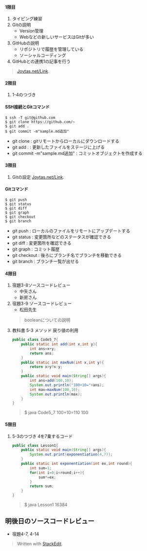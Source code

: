 #### 1限目
1. タイピング練習
1. Gitの説明
	- Version管理
	- Webなどの新しいサービスはGitが多い
1. GitHubの説明
	- リポジトリで履歴を管理している
	- ソーシャルコーディング
1. GitHubとの連携1の記事を行う
> [Joytas.net/Link](https://joytas.net/programming/git/github1).
#### 2限目
1. 1-4のつづき
#### SSH接続とGitコマンド
~~~
$ ssh -T git@github.com
$ git clone https://github.com/~
$ git add .
$ git commit -m"sample.md追加"
~~~
- git clone : gitリモートからローカルにダウンロードする
- git add . : 更新したファイルをステージに上げる
- git commit -m"sample.md追加" :  コミットオブジェクトを作成する
#### 3限目
1. Gitの設定
[Joytas.net/Link]([https://joytas.net/programming/git/git-1](https://joytas.net/programming/git/git-1)).
#### Gitコマンド
~~~
$ git push
$ git status
$ git diff
$ git graph
$ git checkout
$ git branch
~~~
- git push : ローカルのファイルをリモートにアップデートする
- git status : 変更箇所などのステータスが確認できる
- git diff : 変更箇所を確認できる
- git graph : コミット履歴
- git checkout : 後ろにブランチ名でブランチを移動できる
- git branch : ブランチ一覧が出せる
#### 4限目
1. 宿題3-8ソースコードレビュー 
	- 中矢さん
	- 新房さん
2. 宿題3-9 ソースコードレビュー
	- 松田先生
	> booleanについての説明
3. 教科書 5-3 メソッド 戻り値の利用
	~~~java
	public class Code5_7{
	    public static int add(int x,int y){
	        int ans=x+y;
	        return ans;
		}
	    public static int maxNum(int x,int y){
	        return x>y?x:y;
	    }
	    public static void main(String[] args){
	        int ans=add(100,10);
	        System.out.println("100+10="+ans);
	        int max=maxNum(100,10);
	        System.out.println(max);
	    }
	}
	~~~
	>$ java Code5_7
100+10=110
100
#### 5限目
1. 5-3のつづき
	4を7乗するコード
	~~~java
	public class Lesson1{
	    public static void main(String[] args){
	        System.out.print(exponentiation(4,7));
	    }
	    public static int exponentiation(int ex,int round){
	        int sum=1;
	        for(int i=0;i<round;i++){
	            sum*=ex;
	        }
	        return sum;
	    }
	}
	~~~
	> $ java Lesson1
16384
## 明後日のソースコードレビュー
- 宿題4-7, 4-14
> Written with [StackEdit](https://stackedit.io/).
